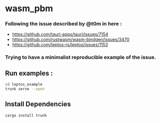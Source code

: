 # wasm_pbm

### Following the issue described by @t0m in here :
- https://github.com/tauri-apps/tauri/issues/7154
- https://github.com/rustwasm/wasm-bindgen/issues/3470
- https://github.com/leptos-rs/leptos/issues/1153

### Trying to have a minimalist reproducible example of the issue.

## Run examples :

```sh
cd leptos_example
trunk serve --open
```


## Install Dependencies
```sh
cargo install trunk
```